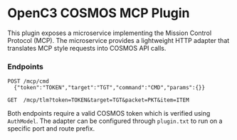 # OpenC3 COSMOS MCP Plugin

This plugin exposes a microservice implementing the Mission Control Protocol (MCP).
The microservice provides a lightweight HTTP adapter that translates MCP style
requests into COSMOS API calls.

### Endpoints

```
POST /mcp/cmd
  {"token":"TOKEN","target":"TGT","command":"CMD","params":{}}

GET  /mcp/tlm?token=TOKEN&target=TGT&packet=PKT&item=ITEM
```

Both endpoints require a valid COSMOS token which is verified using
`AuthModel`. The adapter can be configured through `plugin.txt` to run on a
specific port and route prefix.
